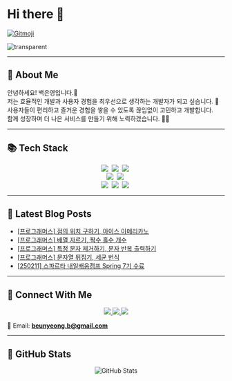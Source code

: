 # Hi there 👋  

<a href="https://gitmoji.dev">
  <img src="https://img.shields.io/badge/gitmoji-%20🥰%20😍-FFDD67.svg?style=flat-square" alt="Gitmoji"/>
</a>

![transparent](https://capsule-render.vercel.app/api?type=transparent&fontColor=F5C0CA&text=Eunyeong's%20GitHub%20&height=150&fontSize=60&desc=Welcome!&descAlignY=75&descAlign=60)

---

## 📌 About Me  

안녕하세요! 백은영입니다.👋  
저는 효율적인 개발과 사용자 경험을 최우선으로 생각하는 개발자가 되고 싶습니다. 🚀  
사용자들이 편리하고 즐거운 경험을 쌓을 수 있도록 끊임없이 고민하고 개발합니다.  
함께 성장하며 더 나은 서비스를 만들기 위해 노력하겠습니다. 🐢🐰

---

## 📚 Tech Stack  

<p align="center">
  <img src="https://img.shields.io/badge/java-007396?style=flat-square&logo=java&logoColor=white"/>&nbsp
  <img src="https://img.shields.io/badge/spring-6DB33F?style=flat-square&logo=spring&logoColor=white"/>&nbsp
  <img src="https://img.shields.io/badge/SpringBoot-6DB33F?style=flat-square&logo=SpringBoot&logoColor=white"/>&nbsp
  <br>
  <img src="https://img.shields.io/badge/mysql-4479A1?style=flat-square&logo=mysql&logoColor=white"/>&nbsp
  <img src="https://img.shields.io/badge/redis-DC382D?style=flat-square&logo=redis&logoColor=white"/>&nbsp
  <br>
  <img src="https://img.shields.io/badge/github-181717?style=flat-square&logo=github&logoColor=white"/>&nbsp
  <img src="https://img.shields.io/badge/git-F05032?style=flat-square&logo=git&logoColor=white"/>&nbsp
  <img src="https://img.shields.io/badge/aws-232F3E?style=flat-square&logo=amazonaws&logoColor=white"/>&nbsp
</p>

---

## 📝 Latest Blog Posts  

<!-- BLOG-POST-LIST:START -->
- [[프로그래머스] 점의 위치 구하기, 아이스 아메리카노](https://beunyeong.tistory.com/212)
- [[프로그래머스] 배열 자르기, 짝수 홀수 개수](https://beunyeong.tistory.com/211)
- [[프로그래머스] 특정 문자 제거하기, 문자 반복 출력하기](https://beunyeong.tistory.com/210)
- [[프로그래머스] 문자열 뒤집기, 세균 번식](https://beunyeong.tistory.com/209)
- [[250211] 스파르타 내일배움캠프 Spring 7기 수료](https://beunyeong.tistory.com/202)
<!-- BLOG-POST-LIST:END -->

---

## 🔗 Connect With Me  

<p align="center">
  <a href="https://beunyeong.tistory.com/" target="_blank">
    <img src="https://img.shields.io/badge/Tistory-535D6C?style=flat-square&logo=Tistory&logoColor=white"/>
  </a>
  <a href="작성중..." target="_blank">
    <img src="https://img.shields.io/badge/Notion-000000?style=flat-square&logo=Notion&logoColor=white"/>
  </a>
  <a href="beunyeong.b@gmail.com" target="_blank">
    <img src="https://img.shields.io/badge/Gmail-d14836?style=flat-square&logo=Gmail&logoColor=white"/>
  </a>
</p>

📧 Email: **beunyeong.b@gmail.com**  

---

## 🎨 GitHub Stats  

<p align="center">
  <img src="https://github-readme-stats.vercel.app/api?username=beunyeong&show_icons=true&theme=radical" alt="GitHub Stats"/>
</p>
